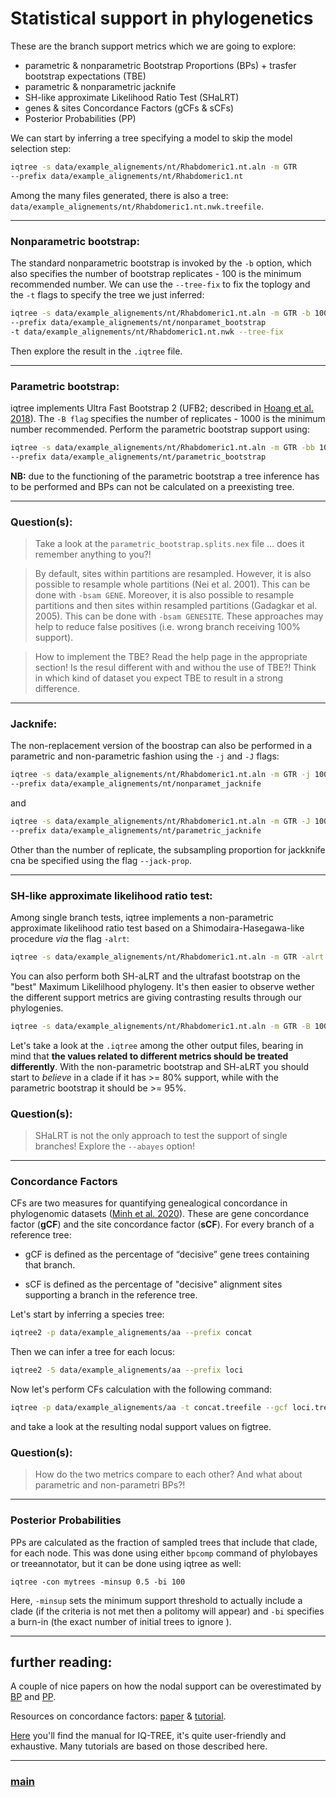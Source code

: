 # Statistical support in phylogenetics

These are the branch support metrics which we are going to explore:

- parametric & nonparametric Bootstrap Proportions (BPs) + trasfer bootstrap expectations (TBE)
- parametric & nonparametric jacknife
- SH-like approximate Likelihood Ratio Test (SHaLRT)
- genes & sites Concordance Factors (gCFs & sCFs)
- Posterior Probabilities (PP)

We can start by inferring a tree specifying a model to skip the model selection step:

```bash
iqtree -s data/example_alignements/nt/Rhabdomeric1.nt.aln -m GTR 
--prefix data/example_alignements/nt/Rhabdomeric1.nt
```

Among the many files generated, there is also a tree: ```data/example_alignements/nt/Rhabdomeric1.nt.nwk.treefile```.

 ---

### Nonparametric bootstrap:

The standard nonparametric bootstrap is invoked by the ```-b``` option, which also specifies the number of bootstrap replicates - 100 is the minimum recommended number. We can use the ```--tree-fix``` to fix the toplogy and the ```-t``` flags to specify the tree we just inferred:

```bash
iqtree -s data/example_alignements/nt/Rhabdomeric1.nt.aln -m GTR -b 100 
--prefix data/example_alignements/nt/nonparamet_bootstrap 
-t data/example_alignements/nt/Rhabdomeric1.nt.nwk --tree-fix
```

Then explore the result in the ```.iqtree``` file.

---

### Parametric bootstrap:

iqtree implements Ultra Fast Bootstrap 2 (UFB2; described in [Hoang et al. 2018](https://academic.oup.com/mbe/article/35/2/518/4565479)). The ```-B flag``` specifies the number of replicates - 1000 is the minimum number recommended. Perform the parametric bootstrap support using:

```bash
iqtree -s data/example_alignements/nt/Rhabdomeric1.nt.aln -m GTR -bb 1000 
--prefix data/example_alignements/nt/parametric_bootstrap
```

__NB:__ due to the functioning of the parametric bootstrap a tree inference has to be performed and BPs can not be calculated on a preexisting tree.

---

### Question(s):

> Take a look at the  ```parametric_bootstrap.splits.nex``` file ... does it remember anything to you?!

> By default, sites within partitions are resampled. However, it is also possible to resample whole partitions (Nei et al. 2001). This can be done with ```-bsam GENE```. Moreover, it is also possible to resample partitions and then sites within resampled partitions (Gadagkar et al. 2005). This can be done with ```-bsam GENESITE```. These approaches may help to reduce false positives (i.e. wrong branch receiving 100% support). 

> How to implement the TBE? Read the help page in the appropriate section! Is the resul different with and withou the use of TBE?! Think in which kind of dataset you expect TBE to result in a strong difference.

--- 

### Jacknife:

The non-replacement version of the boostrap can also be performed in a parametric and non-parametric fashion using the ```-j``` and ```-J``` flags:

```bash
iqtree -s data/example_alignements/nt/Rhabdomeric1.nt.aln -m GTR -j 100 
--prefix data/example_alignements/nt/nonparamet_jacknife
```

and

```bash
iqtree -s data/example_alignements/nt/Rhabdomeric1.nt.aln -m GTR -J 1000 
--prefix data/example_alignements/nt/parametric_jacknife
```

Other than the number of replicate, the subsampling proportion for jackknife cna be specified using the flag ```--jack-prop```.

--- 

### SH-like approximate likelihood ratio test:

Among single branch tests, iqtree implements a non-parametric approximate likelihood ratio test based on a Shimodaira-Hasegawa-like procedure _via_ the flag ```-alrt```:

```bash
iqtree -s data/example_alignements/nt/Rhabdomeric1.nt.aln -m GTR -alrt 1000 --prefix data/example_alignements/nt/alrt
```

You can also perform both SH-aLRT and the ultrafast bootstrap on the "best" Maximum Likelilhood phylogeny. It's then easier to observe wether the different support metrics are giving contrasting results through our phylogenies.

```bash
iqtree -s data/example_alignements/nt/Rhabdomeric1.nt.aln -m GTR -B 1000 -alrt 1000 --prefix data/example_alignements/nt/cobined_supports
```

Let's take a look at the ```.iqtree``` among the other output files, bearing in mind that __the values related to different metrics should be treated differently__. With the non-parametric bootstrap and SH-aLRT you should start to _believe_ in a clade if it has >= 80% support, while with the parametric bootstrap it should be >= 95%.

### Question(s):

> SHaLRT is not the only approach to test the support of single branches! Explore the ```--abayes``` option!

--- 

### Concordance Factors

CFs are two measures for quantifying genealogical concordance in phylogenomic datasets ([Minh et al. 2020](https://academic.oup.com/mbe/article/37/9/2727/5828940)). These are gene concordance factor (**gCF**) and the site concordance factor (**sCF**). For every branch of a reference tree:

- gCF is defined as the percentage of “decisive” gene trees containing that branch. 

- sCF is defined as the percentage of "decisive" alignment sites supporting a branch in the reference tree. 

Let's start by inferring a species tree:

```bash
iqtree2 -p data/example_alignements/aa --prefix concat
```

Then we can infer a tree for each locus:

```bash
iqtree2 -S data/example_alignements/aa --prefix loci
```

Now let's perform CFs calculation with the following command:

```bash
iqtree -p data/example_alignements/aa -t concat.treefile --gcf loci.treefile --scf 100 --prefix concord
```
and take a look at the resulting nodal support values on figtree. 

### Question(s):

> How do the two metrics compare to each other? And what about parametric and non-parametri BPs?!

--- 

### Posterior Probabilities

PPs are calculated as the fraction of sampled trees that include that clade, for each node. This was done using either ```bpcomp``` command of phylobayes or treeannotator, but it can be done using iqtree as well:

```iqtree -con mytrees -minsup 0.5 -bi 100```

Here, ```-minsup``` sets the minimum support threshold to actually include a clade (if the criteria is not met then a politomy will appear) and ```-bi``` specifies a burn-in (the exact number of initial trees to ignore ).

--- 

## further reading: 

A couple of nice papers on how the nodal support can be overestimated by [BP](https://doi.org/10.1016/j.ympev.2014.01.018) and [PP](https://doi.org/10.1080/10635150590924208). 

Resources on concordance factors: [paper](https://www.biorxiv.org/content/10.1101/487801v2) & [tutorial](http://www.robertlanfear.com/blog/files/concordance_factors.html).

[Here](http://www.iqtree.org/doc/iqtree-doc.pdf) you'll find the manual for IQ-TREE, it's quite user-friendly and exhaustive. Many tutorials are based on those described here.

---

### [main](https://github.com/for-giobbe/MP25/tree/main)

